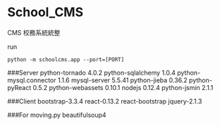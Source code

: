 # School_CMS
CMS 
校務系統統整

run
```
python -m schoolcms.app --port=[PORT]
```

###Server
python-tornado 4.0.2
python-sqlalchemy 1.0.4
python-mysql.connector 1.1.6
mysql-server 5.5.41
python-jieba 0.36.2
python-pyReact 0.5.2
python-webassets 0.10.1
nodejs 0.12.4
python-jsmin 2.1.1

###Client
bootstrap-3.3.4
react-0.13.2
react-bootstrap
jquery-2.1.3


###For moving.py
beautifulsoup4
